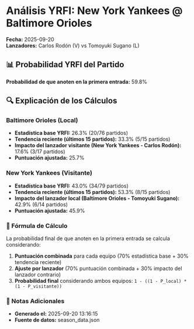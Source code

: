 # Análisis YRFI: New York Yankees @ Baltimore Orioles

**Fecha:** 2025-09-20  
**Lanzadores:** Carlos Rodón (V) vs Tomoyuki Sugano (L)

## 📊 Probabilidad YRFI del Partido

**Probabilidad de que anoten en la primera entrada:** 59.8%

## 🔍 Explicación de los Cálculos

### Baltimore Orioles (Local)
- **Estadística base YRFI:** 26.3% (20/76 partidos)
- **Tendencia reciente (últimos 15 partidos):** 33.3% (5/15 partidos)
- **Impacto del lanzador visitante (New York Yankees - Carlos Rodón):** 17.6% (3/17 partidos)
- **Puntuación ajustada:** 25.7%

### New York Yankees (Visitante)
- **Estadística base YRFI:** 43.0% (34/79 partidos)
- **Tendencia reciente (últimos 15 partidos):** 53.3% (8/15 partidos)
- **Impacto del lanzador local (Baltimore Orioles - Tomoyuki Sugano):** 42.9% (6/14 partidos)
- **Puntuación ajustada:** 45.9%

### 📝 Fórmula de Cálculo

La probabilidad final de que anoten en la primera entrada se calcula considerando:
1. **Puntuación combinada** para cada equipo (70% estadística base + 30% tendencia reciente)
2. **Ajuste por lanzador** (70% puntuación combinada + 30% impacto del lanzador contrario)
3. **Probabilidad final** considerando ambos equipos: `1 - ((1 - P_local) * (1 - P_visitante))`

### 📌 Notas Adicionales

- **Generado el:** 2025-09-20 13:16:15
- **Fuente de datos:** season_data.json
